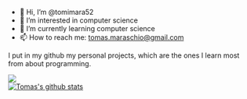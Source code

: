 - 👋 Hi, I’m @tomimara52
- 👀 I’m interested in computer science
- 🌱 I’m currently learning computer science
- 📫 How to reach me: tomas.maraschio@gmail.com

I put in my github my personal projects, which are the ones I learn most from about programming.



<a href="https://github.com/anuraghazra/github-readme-stats"><img align="center" src="https://github-readme-stats.vercel.app/api/top-langs/?username=tomimara52&theme=github_dark&layout=compact&hide_border=true" /></a>  
 <a href="https://github.com/anuraghazra/github-readme-stats"><img align="center" src="https://github-readme-stats.vercel.app/api?username=tomimara52&theme=github_dark&hide=contribs,issues&show_icons=true&hide_border=true" alt="Tomas's github stats" /></a>
